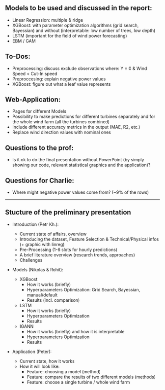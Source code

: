 ## Models to be used and discussed in the report:
- Linear Regression: multiple & ridge
- XGBoost: with parameter optimization algorithms (grid search, Bayessian) and without (interpretable: low number of trees, low depth)
- LSTM (important for the field of wind power forecasting)
- EBM / GAM


## To-Dos:
- Preprocessing: discuss exclude observations where: Y = 0 & Wind Speed < Cut-In speed
- Preproccesing: explain negative power values
- XGBoost: figure out what a leaf value represents


## Web-Application: 
- Pages for different Models
- Possibility to make predictions for different turbines separately and for the whole wind farm (all the turbines combined)
- Include different accuracy metrics in the output (MAE, R2, etc.)
- Replace wind direction values with nominal ones

## Questions to the prof:
- Is it ok to do the final presentation without PowerPoint (by simply showing our code, relevant statistical graphics and the application)?

## Questions for Charlie:
- Where might negative power values come from? (~9% of the rows)

_____________________________________

## Stucture of the preliminary presentation 

- Introduction (Petr Kh.):
  - Current state of affairs, overview
  - Introducing the dataset, Feature Selection & Technical/Physical infos (+ graphic with linreg)
  - Pre-Processing (1-6 slots for hourly predictions)
  - A brief literature overview (research trends, approaches)
  - Challenges

- Models (Nikolas & Rohit):
  - XGBoost
    - How it works (briefly)
    - Hyperparameters Optimization: Grid Search, Bayessian, manual/default
    - Results (incl. comparison)
  - LSTM
    - How it works (briefly)
    - Hyperparameters Optimization
    - Results
  - IGANN
    - How it works (briefly) and how it is interpretable
    - Hyperparameters Optimization
    - Results
  
- Application (Peter):
  - Current state, how it works
  - How it will look like:
    - Feature: choosing a model (method)
    - Feature: compare the results of two different models (methods)
    - Feature: choose a single turbine / whole wind farm
        
  

